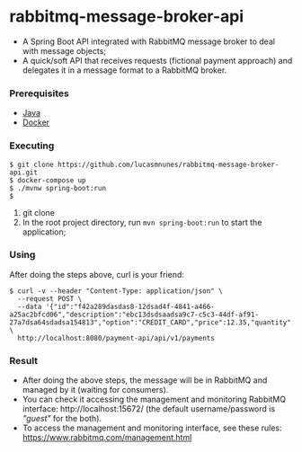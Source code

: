 # rabbitmq-message-broker-api

- A Spring Boot API integrated with RabbitMQ message broker to deal with message objects;
- A quick/soft API that receives requests (fictional payment approach) and delegates it in a message format to a RabbitMQ broker.

### Prerequisites

* [Java](https://sdkman.io/install)
* [Docker](https://docs.docker.com/get-docker/)

### Executing

```
$ git clone https://github.com/lucasmnunes/rabbitmq-message-broker-api.git
$ docker-compose up  
$ ./mvnw spring-boot:run
$ 
```

1. git clone
2. In the root project directory, run ```mvn spring-boot:run``` to start the application;

### Using

After doing the steps above, curl is your friend:

```
$ curl -v --header "Content-Type: application/json" \
  --request POST \
  --data '{"id":"f42a289dasdas8-12dsad4f-4841-a466-a25ac2bfcd06","description":"ebc13dsdsaadsa9c7-c5c3-44df-af91-27a7dsa64sdadsa154813","option":"CREDIT_CARD","price":12.35,"quantity":10,"status":"COMPLETED"}' \
  http://localhost:8080/payment-api/api/v1/payments
```

### Result

- After doing the above steps, the message will be in RabbitMQ and managed by it (waiting for consumers).
- You can check it accessing the management and monitoring RabbitMQ interface: http://localhost:15672/ (the default username/password is <i>"guest"</i> for the both).
- To access the management and monitoring interface, see these rules: https://www.rabbitmq.com/management.html


